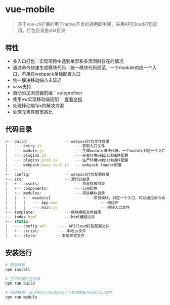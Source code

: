 # vue-mobile

> 基于vue-cli扩展的用于native开发的通用脚手架，采用APICloud打包应用，打包目录是dist目录

## 特性

- 多入口打包：实现项目中遇到单页和多页同时存在的情况
- 通过命令快速生成模块代码：统一模块代码规范，一个module对应一个入口，不用在webpack单独配置入口
- 统一解决移动端点击延迟
- sass支持
- 自动添加浏览器前缀：autoprefixer
- 使用vw实现移动端适配： [查看文档](https://github.com/GavinZhuLei/vue-mobile/blob/v1.1/doc/vw.md)
- 处理移动端1px的解决方案
- 处理元素容器宽高比

## 代码目录

```js
+-- build/                ---webpack打包文件目录
|   --- entry.js               ---获取入口文件
|   --- module.js              ---生成module模块代码，一个module对应一个入口
|   --- plugins.js             ---开发环境webpack插件配置
|   --- plugins.prod.js        ---生产环境webpack插件配置
|   --- webpack.base.conf.js   ---webpack loader配置
|   --- ...
+-- config/               ---webpack打包配置目录
+-- src/                  ---源代码目录
|   +-- assets/                ---资源存放目录
|   +-- components/            ---公用组件
|   +-- modules/               ---项目模块目录
|   |   +-- moudule1                ---项目模块，对应一个入口，可以通过命令自动创建
|   |   |   --- App.vue                   ---根组件
|   |   |   --- main.js                   ---模块入口文件
+-- template/             ---模块模板文件目录
--- index.html            ---html模板文件
+-- static/
|   --- config.xml      --- APICloud打包配置文件
|   +-- script/        --- 本地js文件
|   +-- style/        ---本地样式文件
```

## 安装运行

``` bash
# 安装依赖
npm install

# 生产环境打包压缩
npm run build

# 创建模块，自动在src/modules/下生成模板代码和入口文件
npm run module
```

